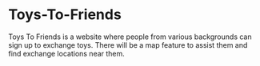 # Toys-To-Friends
Toys To Friends is a website where people from various backgrounds can sign up to exchange toys. There will be a map feature to assist them and find exchange locations near them. 
